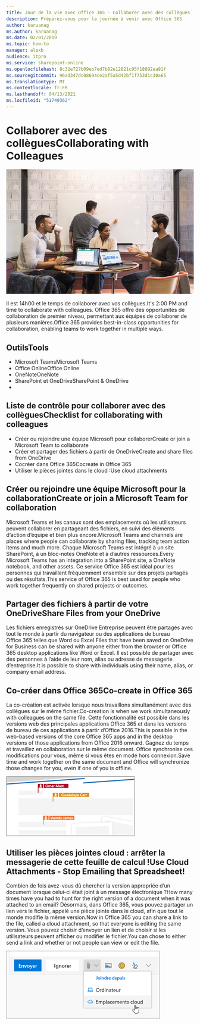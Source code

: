 ```yaml
---
title: Jour de la vie avec Office 365 - Collaborer avec des collègues
description: Préparez-vous pour la journée à venir avec Office 365
author: karuanag
ms.author: karuanag
ms.date: 02/01/2019
ms.topic: how-to
manager: alexb
audience: itpro
ms.service: sharepoint-online
ms.openlocfilehash: 8c32e727b09eb7ed7b82e12821c95f18092ea91f
ms.sourcegitcommit: 96ad347dc08694ce2af5a5d42bf1f753d1c30a65
ms.translationtype: MT
ms.contentlocale: fr-FR
ms.lasthandoff: 04/13/2021
ms.locfileid: "51749362"
---
```

# <a name="collaborating-with-colleagues"></a><span data-ttu-id="acaa0-103">Collaborer avec des collègues</span><span class="sxs-lookup"><span data-stu-id="acaa0-103">Collaborating with Colleagues</span></span>

![Commutation visuelle](media/ditl_collab.png)

<span data-ttu-id="acaa0-105">Il est 14h00 et le temps de collaborer avec vos collègues.</span><span class="sxs-lookup"><span data-stu-id="acaa0-105">It's 2:00 PM and time to collaborate with colleagues.</span></span> <span data-ttu-id="acaa0-106">Office 365 offre des opportunités de collaboration de premier niveau, permettant aux équipes de collaborer de plusieurs manières.</span><span class="sxs-lookup"><span data-stu-id="acaa0-106">Office 365 provides best-in-class opportunities for collaboration, enabling teams to work together in multiple ways.</span></span> 

## <a name="tools"></a><span data-ttu-id="acaa0-107">Outils</span><span class="sxs-lookup"><span data-stu-id="acaa0-107">Tools</span></span>
- <span data-ttu-id="acaa0-108">Microsoft Teams</span><span class="sxs-lookup"><span data-stu-id="acaa0-108">Microsoft Teams</span></span>
- <span data-ttu-id="acaa0-109">Office Online</span><span class="sxs-lookup"><span data-stu-id="acaa0-109">Office Online</span></span>
- <span data-ttu-id="acaa0-110">OneNote</span><span class="sxs-lookup"><span data-stu-id="acaa0-110">OneNote</span></span>
- <span data-ttu-id="acaa0-111">SharePoint et OneDrive</span><span class="sxs-lookup"><span data-stu-id="acaa0-111">SharePoint & OneDrive</span></span>
- 
## <a name="checklist-for-collaborating-with-colleagues"></a><span data-ttu-id="acaa0-112">Liste de contrôle pour collaborer avec des collègues</span><span class="sxs-lookup"><span data-stu-id="acaa0-112">Checklist for collaborating with colleagues</span></span>
- <span data-ttu-id="acaa0-113">Créer ou rejoindre une équipe Microsoft pour collaborer</span><span class="sxs-lookup"><span data-stu-id="acaa0-113">Create or join a Microsoft Team to collaborate</span></span>
- <span data-ttu-id="acaa0-114">Créer et partager des fichiers à partir de OneDrive</span><span class="sxs-lookup"><span data-stu-id="acaa0-114">Create and share files from OneDrive</span></span> 
- <span data-ttu-id="acaa0-115">Cocréer dans Office 365</span><span class="sxs-lookup"><span data-stu-id="acaa0-115">Cocreate in Office 365</span></span> 
- <span data-ttu-id="acaa0-116">Utiliser le pièces jointes dans le cloud :</span><span class="sxs-lookup"><span data-stu-id="acaa0-116">Use cloud attachments</span></span>

## <a name="create-or-join-a-microsoft-team-for-collaboration"></a><span data-ttu-id="acaa0-117">Créer ou rejoindre une équipe Microsoft pour la collaboration</span><span class="sxs-lookup"><span data-stu-id="acaa0-117">Create or join a Microsoft Team for collaboration</span></span>

<span data-ttu-id="acaa0-118">Microsoft Teams et les canaux sont des emplacements où les utilisateurs peuvent collaborer en partageant des fichiers, en suivi des éléments d’action d’équipe et bien plus encore.</span><span class="sxs-lookup"><span data-stu-id="acaa0-118">Microsoft Teams and channels are places where people can collaborate by sharing files, tracking team action items and much more.</span></span> <span data-ttu-id="acaa0-119">Chaque Microsoft Teams est intégré à un site SharePoint, à un bloc-notes OneNote et à d’autres ressources.</span><span class="sxs-lookup"><span data-stu-id="acaa0-119">Every Microsoft Teams has an integration into a SharePoint site, a OneNote notebook, and other assets.</span></span> <span data-ttu-id="acaa0-120">Ce service Office 365 est idéal pour les personnes qui travaillent fréquemment ensemble sur des projets partagés ou des résultats.</span><span class="sxs-lookup"><span data-stu-id="acaa0-120">This service of Office 365 is best used for people who work together frequently on shared projects or outcomes.</span></span> 

## <a name="share-files-from-your-onedrive"></a><span data-ttu-id="acaa0-121">Partager des fichiers à partir de votre OneDrive</span><span class="sxs-lookup"><span data-stu-id="acaa0-121">Share Files from your OneDrive</span></span>
<span data-ttu-id="acaa0-122">Les fichiers enregistrés sur OneDrive Entreprise peuvent être partagés avec tout le monde à partir du navigateur ou des applications de bureau Office 365 telles que Word ou Excel.</span><span class="sxs-lookup"><span data-stu-id="acaa0-122">Files that have been saved on OneDrive for Business can be shared with anyone either from the browser or Office 365 desktop applications like Word or Excel.</span></span> <span data-ttu-id="acaa0-123">Il est possible de partager avec des personnes à l’aide de leur nom, alias ou adresse de messagerie d’entreprise.</span><span class="sxs-lookup"><span data-stu-id="acaa0-123">It is possible to share with individuals using their name, alias, or company email address.</span></span> 

## <a name="co-create-in-office-365"></a><span data-ttu-id="acaa0-124">Co-créer dans Office 365</span><span class="sxs-lookup"><span data-stu-id="acaa0-124">Co-create in Office 365</span></span>
<span data-ttu-id="acaa0-125">La co-création est activée lorsque nous travaillons simultanément avec des collègues sur le même fichier.</span><span class="sxs-lookup"><span data-stu-id="acaa0-125">Co-creation is when we work simultaneously with colleagues on the same file.</span></span> <span data-ttu-id="acaa0-126">Cette fonctionnalité est possible dans les versions web des principales applications Office 365 et dans les versions de bureau de ces applications à partir d’Office 2016.</span><span class="sxs-lookup"><span data-stu-id="acaa0-126">This is possible in the web-based versions of the core Office 365 apps and in the desktop versions of those applications from Office 2016 onward.</span></span>  <span data-ttu-id="acaa0-127">Gagnez du temps et travaillez en collaboration sur le même document. Office synchronise ces modifications pour vous, même si vous êtes en mode hors connexion.</span><span class="sxs-lookup"><span data-stu-id="acaa0-127">Save time and work together on the same document and Office will synchronize those changes for you, even if one of you is offline.</span></span> 

![Co-auteur dans Word](media/ditl_coauth.png)

## <a name="use-cloud-attachments---stop-emailing-that-spreadsheet"></a><span data-ttu-id="acaa0-129">Utiliser les pièces jointes cloud : arrêter la messagerie de cette feuille de calcul !</span><span class="sxs-lookup"><span data-stu-id="acaa0-129">Use Cloud Attachments - Stop Emailing that Spreadsheet!</span></span>
<span data-ttu-id="acaa0-130">Combien de fois avez-vous dû chercher la version appropriée d’un document lorsque celui-ci était joint à un message électronique ?</span><span class="sxs-lookup"><span data-stu-id="acaa0-130">How many times have you had to hunt for the right version of a document when it was attached to an email?</span></span> <span data-ttu-id="acaa0-131">Désormais, dans Office 365, vous pouvez partager un lien vers le fichier, appelé une pièce jointe dans le cloud, afin que tout le monde modifie la même version.</span><span class="sxs-lookup"><span data-stu-id="acaa0-131">Now in Office 365 you can share a link to the file, called a cloud attachment, so that everyone is editing the same version.</span></span>  <span data-ttu-id="acaa0-132">Vous pouvez choisir d’envoyer un lien et de choisir si les utilisateurs peuvent afficher ou modifier le fichier.</span><span class="sxs-lookup"><span data-stu-id="acaa0-132">You can chose to either send a link and whether or not people can view or edit the file.</span></span> 

![Pièces jointes dans le cloud :](media/ditl_cloudattach.png)

